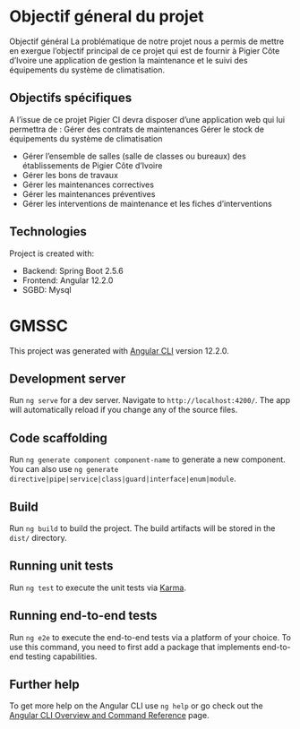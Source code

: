 # Objectif géneral du projet 
Objectif général
La problématique de notre projet nous a permis de mettre en exergue l’objectif principal
de ce projet qui est de fournir à Pigier Côte d’Ivoire une application de gestion la maintenance
et le suivi des équipements du système de climatisation.
## Objectifs spécifiques
A l’issue de ce projet Pigier CI devra disposer d’une application web qui lui permettra
de :
Gérer des contrats de maintenances
Gérer le stock de équipements du système de climatisation
* Gérer l’ensemble de salles (salle de classes ou bureaux) des établissements de Pigier
Côte d’Ivoire
* Gérer les bons de travaux
* Gérer les maintenances correctives
* Gérer les maintenances préventives
* Gérer les interventions de maintenance et les fiches d’interventions
## Technologies
Project is created with:
* Backend: Spring Boot 2.5.6
* Frontend: Angular 12.2.0
* SGBD: Mysql 
# GMSSC

This project was generated with [Angular CLI](https://github.com/angular/angular-cli) version 12.2.0.

## Development server

Run `ng serve` for a dev server. Navigate to `http://localhost:4200/`. The app will automatically reload if you change any of the source files.

## Code scaffolding

Run `ng generate component component-name` to generate a new component. You can also use `ng generate directive|pipe|service|class|guard|interface|enum|module`.

## Build

Run `ng build` to build the project. The build artifacts will be stored in the `dist/` directory.

## Running unit tests

Run `ng test` to execute the unit tests via [Karma](https://karma-runner.github.io).

## Running end-to-end tests

Run `ng e2e` to execute the end-to-end tests via a platform of your choice. To use this command, you need to first add a package that implements end-to-end testing capabilities.

## Further help

To get more help on the Angular CLI use `ng help` or go check out the [Angular CLI Overview and Command Reference](https://angular.io/cli) page.
